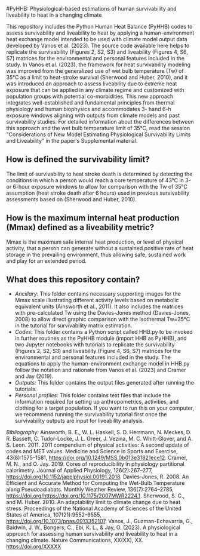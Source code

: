 #PyHHB: Physiological-based estimations of human survivability and liveability to heat in a changing climate

This repository includes the Python Human Heat Balance (PyHHB) codes to assess survivability and liveability to heat by applying a human-environment heat exchange model intended to be used with climate model output data developed by Vanos et al. (2023). The source code available here helps to replicate the survivability (Figures 2, S2, S3) and liveability (Figures 4, S6, S7) matrices for the environmental and personal features included in the study.
In Vanos et al. (2023), the framework for heat survivability modeling was improved from the generalized use of wet bulb temperature (Tw) of 35°C as a limit to heat-stroke survival (Sherwood and Huber, 2010), and it was introduced an approach to assess liveability due to extreme heat exposure that can be applied in any climate regime and customized with population groups with potential co-morbidities. This new approach integrates well-established and fundamental principles from thermal physiology and human biophysics and accommodates 3- hand 6-h exposure windows aligning with outputs from climate models and past survivability studies.
For detailed information about the differences between this approach and the wet bulb temperature limit of 35°C, read the session "Considerations of New Model Estimating Physiological Survivability Limits and Liveability" in the paper's Supplemental material.

## How is defined the survivability limit?

The limit of survivability to heat stroke death is determined by detecting the conditions in which a person would reach a core temperature of 43°C in 3- or 6-hour exposure windows to allow for comparison with the Tw of 35°C assumption (heat stroke death after 6 hours) used in previous survivability assessments based on (Sherwood and Huber, 2010). 

## How is the maximum internal heat production (Mmax) defined as a liveability metric?

Mmax is the maximum safe internal heat production, or level of physical activity, that a person can generate without a sustained positive rate of heat storage in the prevailing environment, thus allowing safe, sustained work and play for an extended period.

## What does this repository contain?

- *Ancillary:* This folder contains necessary supporting images for the Mmax scale illustrating different activity levels based on metabolic equivalent units (Ainsworth et al., 2011). It also includes the matrices with pre-calculated Tw using the Davies-Jones method (Davies-Jones, 2008) to allow direct graphic comparison with the isothermal Tw=35°C in the tutorial for survivability matrix estimation.
- *Codes:*  This folder contains a Python script called HHB.py to be invoked in further routines as the PyHHB module (import HHB as PyHHB), and two Jupyter notebooks with tutorials to replicate the survivability (Figures 2, S2, S3) and liveability (Figure 4, S6, S7) matrices for the environmental and personal features included in the study. The equations to apply the human-environment exchange model in HHB.py follow the notation and rationale from Vanos et al. (2023) and Cramer and Jay (2019).
- *Outputs:* This folder contains the output files generated after running the tutorials.
- *Personal profiles:*  This folder contains text files that include the information required for setting up anthropometrics, activities, and clothing for a target population.
If you want to run this on your computer, we recommend running the survivability tutorial first once the survivability outputs are input for liveability analysis.

*Bibliography:*
Ainsworth, B. E., W. L. Haskell, S. D. Herrmann, N. Meckes, D. R. Bassett, C. Tudor-Locke, J. L. Greer, J. Vezina, M. C. Whitt-Glover, and A. S. Leon. 2011. 2011 compendium of physical activities: A second update of codes and MET values. Medicine and Science in Sports and Exercise, 43(8):1575–1581, https://doi.org/10.1249/MSS.0b013e31821ece12.
Cramer, M. N., and O. Jay. 2019. Cores of reproducibility in physiology partitional calorimetry. Journal of Applied Physiology, 126(2):267–277, https://doi.org/10.1152/japplphysiol.00191.2018.
Davies-Jones, R. 2008. An Efficient and Accurate Method for Computing the Wet-Bulb Temperature along Pseudoadiabats. Monthly Weather Review, 136(7):2764–2785, https://doi.org/https://doi.org/10.1175/2007MWR2224.1.
Sherwood, S. C., and M. Huber. 2010. An adaptability limit to climate change due to heat stress. Proceedings of the National Academy of Sciences of the United States of America, 107(21):9552–9555, https://doi.org/10.1073/pnas.0913352107.
Vanos, J., Guzman-Echavarria, G., Baldwin, J. W., Bongers, C., Ebi, K. L., & Jay, O. (2023). A physiological approach for assessing human survivability and liveability to heat in a changing climate. Nature Communications, XX(XX), XX. https://doi.org/XXXXX
